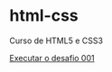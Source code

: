 # html-css
 Curso de HTML5 e CSS3

<a href="https://bodogue.github.io/html-css/desafios/d001/index.html">Executar o desafio 001</a>